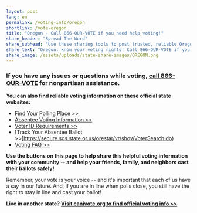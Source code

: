 ```yaml
---
layout: post
lang: en
permalink: /voting-info/oregon
shortlink: /vote-oregon
title: "Oregon - Call 866-OUR-VOTE if you need help voting!"
share_header: "Spread The Word"
share_subhead: "Use these sharing tools to post trusted, reliable Oregon voting information!"
share_text: "Oregon: know your voting rights! Call 866-OUR-VOTE if you need help voting, or use these official resources."
share_image: /assets/uploads/state-share-images/OREGON.png
---
```

### **If you have any issues or questions while voting, [call 866-OUR-VOTE](tel:8666878683) for nonpartisan assistance.**

**You can also find reliable voting information on these official state websites:**

* [Find Your Polling Place >>](http://www.sos.state.or.us/dropbox/)
* [Absentee Voting Information >>](https://sos.oregon.gov/voting/Pages/voteinor.aspx)
* [Voter ID Requirements >>](http://www.sos.state.or.us/elections/pages/faq/index.html#voting)
* [Track Your Absentee Ballot >>]https://secure.sos.state.or.us/orestar/vr/showVoterSearch.do)
* [Voting FAQ >>](https://docs.google.com/document/d/1rgpgu7R8cbaMlgOA8qMLABNvXFnR48a4YAr_7BHxp10/)

**Use the buttons on this page to help share this helpful voting information with your community -- and help your friends, family, and neighbors cast their ballots safely!**

Remember, your vote is your voice -- and it's important that each of us have a say in our future. And, if you are in line when polls close, you still have the right to stay in line and cast your ballot!

**Live in another state? [Visit canivote.org to find official voting info >>](https://canivote.org)**
